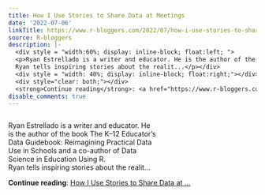 ```yaml
---
title: How I Use Stories to Share Data at Meetings
date: '2022-07-06'
linkTitle: https://www.r-bloggers.com/2022/07/how-i-use-stories-to-share-data-at-meetings/
source: R-bloggers
description: |-
  <div style = "width:60%; display: inline-block; float:left; ">
  <p>Ryan Estrellado is a writer and educator. He is the author of the book The K–12 Educator’s Data Guidebook: Reimagining Practical Data Use in Schools and a co-author of Data Science in Education Using R.<br />
  Ryan tells inspiring stories about the realit...</p></div>
  <div style = "width: 40%; display: inline-block; float:right;"></div>
  <div style="clear: both;"></div>
  <strong>Continue reading</strong>: <a href="https://www.r-bloggers.com/2022/07/how-i-use-stories-to-share-data-at-meetings/">How I Use Stories to Share Data at ...
disable_comments: true
---
```

<div style = "width:60%; display: inline-block; float:left; ">
<p>Ryan Estrellado is a writer and educator. He is the author of the book The K–12 Educator’s Data Guidebook: Reimagining Practical Data Use in Schools and a co-author of Data Science in Education Using R.<br />
Ryan tells inspiring stories about the realit...</p></div>
<div style = "width: 40%; display: inline-block; float:right;"></div>
<div style="clear: both;"></div>
<strong>Continue reading</strong>: <a href="https://www.r-bloggers.com/2022/07/how-i-use-stories-to-share-data-at-meetings/">How I Use Stories to Share Data at ...